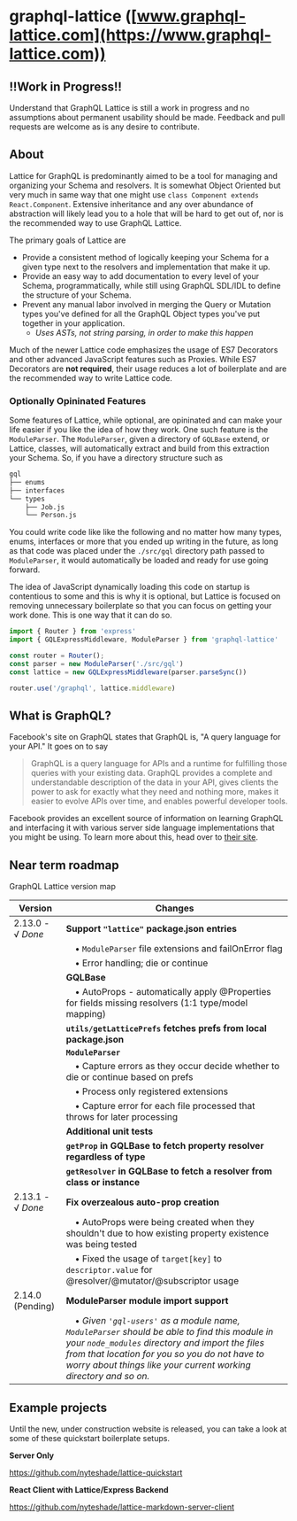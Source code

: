 # graphql-lattice ([www.graphql-lattice.com](https://www.graphql-lattice.com))

## !!Work in Progress!!
Understand that GraphQL Lattice is still a work in progress and no assumptions about permanent usability should be made. Feedback and pull requests are welcome as is any desire to contribute.

## About
Lattice for GraphQL is predominantly aimed to be a tool for managing and organizing your Schema and resolvers. It is somewhat Object Oriented but very much in same way that one might use `class Component extends React.Component`. Extensive inheritance and any over abundance of abstraction will likely lead you to a hole that will be hard to get out of, nor is the recommended way to use GraphQL Lattice.

The primary goals of Lattice are

 * Provide a consistent method of logically keeping your Schema for a given type next to the resolvers and implementation that make it up.
 * Provide an easy way to add documentation to every level of your Schema, programmatically, while still using GraphQL SDL/IDL to define the structure of your Schema.
 * Prevent any manual labor involved in merging the Query or Mutation types you've defined for all the GraphQL Object types you've put together in your application.
   * _*Uses ASTs, not string parsing, in order to make this happen*_

Much of the newer Lattice code emphasizes the usage of ES7 Decorators and other advanced JavaScript features such as Proxies. While ES7 Decorators are **not required**, their usage reduces a lot of boilerplate and are the recommended way to write Lattice code.

### Optionally Opininated Features
Some features of Lattice, while optional, are opininated and can make your life easier if you like the idea of how they work. One such feature is the `ModuleParser`. The `ModuleParser`, given a directory of `GQLBase` extend, or Lattice, classes, will automatically extract and build from this extraction your Schema. So, if you have a directory structure such as

```sh
gql
├── enums
├── interfaces
└── types
    ├── Job.js
    └── Person.js
```

You could write code like like the following and no matter how many types, enums, interfaces or more that you ended up writing in the future, as long as that code was placed under the `./src/gql` directory path passed to `ModuleParser`, it would automatically be loaded and ready for use going forward. 

The idea of JavaScript dynamically loading this code on startup is contentious to some and this is why it is optional, but Lattice is focused on removing unnecessary boilerplate so that you can focus on getting your work done. This is one way that it can do so.

```js
import { Router } from 'express'
import { GQLExpressMiddleware, ModuleParser } from 'graphql-lattice'

const router = Router();
const parser = new ModuleParser('./src/gql')
const lattice = new GQLExpressMiddleware(parser.parseSync())

router.use('/graphql', lattice.middleware)
```

## What is GraphQL?
Facebook's site on GraphQL states that GraphQL is, "A query language for your API." It goes on to say

> GraphQL is a query language for APIs and a runtime for fulfilling those queries with your existing data. GraphQL provides a complete and understandable description of the data in your API, gives clients the power to ask for exactly what they need and nothing more, makes it easier to evolve APIs over time, and enables powerful developer tools.

Facebook provides an excellent source of information on learning GraphQL and interfacing it with various server side language implementations that you might be using. To learn more about this, head over to [their site](https://www.graphql.org).

## Near term roadmap

GraphQL Lattice version map

|Version|Changes|
|-------|-------|
|2.13.0 - √ *Done*|**Support `"lattice"` package.json entries**|
||&emsp;• `ModuleParser` file extensions and failOnError flag|
||&emsp;• Error handling; die or continue|
||**GQLBase**|
||&emsp;• AutoProps - automatically apply @Properties for fields missing resolvers (1:1 type/model mapping)|
||**`utils/getLatticePrefs` fetches prefs from local package.json**
||**`ModuleParser`**|
||&emsp;• Capture errors as they occur decide whether to die or continue based on prefs|
||&emsp;• Process only registered extensions|
||&emsp;• Capture error for each file processed that throws for later processing|
||**Additional unit tests**|
||**`getProp` in GQLBase to fetch property resolver regardless of type**|
||**`getResolver` in GQLBase to fetch a resolver from class or instance**|
|2.13.1 - √ *Done*|**Fix overzealous auto-prop creation**
||&emsp;• AutoProps were being created when they shouldn't due to how existing property existence was being tested|
||&emsp;• Fixed the usage of `target[key]` to `descriptor.value` for @resolver/@mutator/@subscriptor usage|
|2.14.0 (Pending)|**ModuleParser module import support**|
||&emsp;• *Given `'gql-users'` as a module name, `ModuleParser` should be able to find this module in your `node_modules` directory and import the files from that location for you so you do not have to worry about things like your current working directory and so on.*|

## Example projects

Until the new, under construction website is released, you can take a look at some of these quickstart boilerplate setups.

**Server Only**

https://github.com/nyteshade/lattice-quickstart

**React Client with Lattice/Express Backend**

https://github.com/nyteshade/lattice-markdown-server-client
